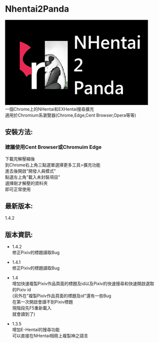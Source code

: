 # Nhentai2Panda
![](docs/image/nhentai2panda.png)<br>
一個Chrome上的NHentai和EXHentai搜尋擴充<br>適用於Chromium系瀏覽器(Chrome,Edge,Cent Browser,Opera等等)
## 安裝方法:

### 建議使用Cent Browser或Chromuim Edge
下載完解壓縮後<br>
到Chrome右上角三點選單選擇更多工具>擴充功能<br>
進去後開啟"開發人員模式"<br>
點選左上角"載入未封裝項目"<br>
選擇剛才解壓的資料夾<br>
即可正常使用<br>

## 最新版本:
1.4.2
## 版本資訊:
- 1.4.2<br>
修正Pixiv的標題讀取Bug<br>
- 1.4.1<br>
修正Pixiv的標題讀取Bug<br>
- 1.4<br>
增加快速複製Pixiv作品頁面的標題及id以及Pixiv的快速搜尋和快速開啟選取的Pixiv id<br>
(另外在"複製Pixiv作品頁面的標題及id"還有一些Bug<br>
在第一次開啟會讀不到Pixiv標題<br>
現階段先F5重新載入<br>
就會讀到了)<br>

- 1.3.5<br>
增加E-Hentai的搜尋功能<br>
可以直接在NHentai相冊上複製神之語言<br>
